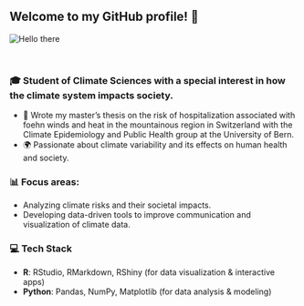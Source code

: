 ## Welcome to my GitHub profile! 🚀

![Hello there](https://media.giphy.com/media/v1.Y2lkPTc5MGI3NjExOHZvc3Uxc3dldzV4N2l1Z3c4cDhzNmttamtxbmJ5ZGV4NjQ2ejZodyZlcD12MV9naWZzX3NlYXJjaCZjdD1n/xTiIzJSKB4l7xTouE8/giphy.gif)


<br>

### 🎓 Student of Climate Sciences with a special interest in how the climate system impacts society.
- 📖 Wrote my master’s thesis on the risk of hospitalization associated with foehn winds and heat in the mountainous region in Switzerland with the Climate Epidemiology and Public Health group at the University of Bern.
- 🌍 Passionate about climate variability and its effects on human health and society.
 
### 📊 Focus areas:
- Analyzing climate risks and their societal impacts.
- Developing data-driven tools to improve communication and visualization of climate data.

### 💻 Tech Stack  
- **R**: RStudio, RMarkdown, RShiny (for data visualization & interactive apps)  
- **Python**: Pandas, NumPy, Matplotlib (for data analysis & modeling)  



